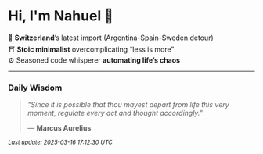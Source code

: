 # Hi, I'm Nahuel :tiger:

📍 **Switzerland**’s latest import (Argentina-Spain-Sweden detour)  
⛩️ **Stoic minimalist** overcomplicating “less is more”  
⚙️ Seasoned code whisperer **automating life’s chaos**

---

### Daily Wisdom
> _"Since it is possible that thou mayest depart from life this very moment, regulate every act and thought accordingly."_  
>
> — **Marcus Aurelius**

<sub>*Last update: 2025-03-16 17:12:30 UTC*</sub>
